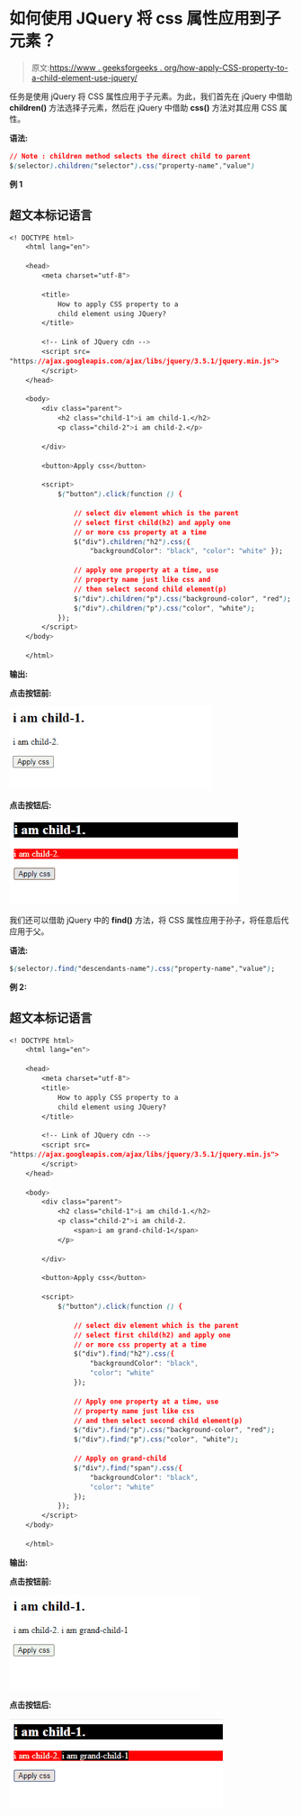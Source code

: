 # 如何使用 JQuery 将 css 属性应用到子元素？

> 原文:[https://www . geeksforgeeks . org/how-apply-CSS-property-to-a-child-element-use-jquery/](https://www.geeksforgeeks.org/how-to-apply-css-property-to-a-child-element-using-jquery/)

任务是使用 jQuery 将 CSS 属性应用于子元素。为此，我们首先在 jQuery 中借助 **children()** 方法选择子元素，然后在 jQuery 中借助 **css()** 方法对其应用 CSS 属性。

**语法:**

```css
// Note : children method selects the direct child to parent
$(selector).children("selector").css("property-name","value")
```

**例 1**

## 超文本标记语言

```css
<! DOCTYPE html>
    <html lang="en">

    <head>
        <meta charset="utf-8">

        <title>
            How to apply CSS property to a
            child element using JQuery?
        </title>

        <!-- Link of JQuery cdn -->
        <script src=
"https://ajax.googleapis.com/ajax/libs/jquery/3.5.1/jquery.min.js">
        </script>
    </head>

    <body>
        <div class="parent">
            <h2 class="child-1">i am child-1.</h2>
            <p class="child-2">i am child-2.</p>

        </div>

        <button>Apply css</button>

        <script>
            $("button").click(function () {

                // select div element which is the parent
                // select first child(h2) and apply one
                // or more css property at a time
                $("div").children("h2").css({
                    "backgroundColor": "black", "color": "white" });

                // apply one property at a time, use
                // property name just like css and
                // then select second child element(p)
                $("div").children("p").css("background-color", "red");
                $("div").children("p").css("color", "white");
            });
        </script>
    </body>

    </html>
```

**输出:**

**点击按钮前:**

![](img/cb0fb7b7ce5b7d818c13297878f3f810.png)

**点击按钮后:**

![](img/47b0f83cb5afd25ccf74e38765be5789.png)

我们还可以借助 jQuery 中的 **find()** 方法，将 CSS 属性应用于孙子，将任意后代应用于父。

**语法:**

```css
$(selector).find("descendants-name").css("property-name","value");
```

**例 2:**

## 超文本标记语言

```css
<! DOCTYPE html>
    <html lang="en">

    <head>
        <meta charset="utf-8">
        <title>
            How to apply CSS property to a
            child element using JQuery?
        </title>

        <!-- Link of JQuery cdn -->
        <script src=
"https://ajax.googleapis.com/ajax/libs/jquery/3.5.1/jquery.min.js">
        </script>
    </head>

    <body>
        <div class="parent">
            <h2 class="child-1">i am child-1.</h2>
            <p class="child-2">i am child-2.
                <span>i am grand-child-1</span>
            </p>

        </div>

        <button>Apply css</button>

        <script>
            $("button").click(function () {

                // select div element which is the parent
                // select first child(h2) and apply one
                // or more css property at a time
                $("div").find("h2").css({
                    "backgroundColor": "black",
                    "color": "white"
                });

                // Apply one property at a time, use
                // property name just like css
                // and then select second child element(p)
                $("div").find("p").css("background-color", "red");
                $("div").find("p").css("color", "white");

                // Apply on grand-child
                $("div").find("span").css({
                    "backgroundColor": "black",
                    "color": "white"
                });
            });
        </script>
    </body>

    </html>
```

**输出:**

**点击按钮前:**

![](img/e6f3092a8ecc42155ac661d9262769f2.png)

**点击按钮后:**

![](img/0706efcebf4f608b11fa5087132f1423.png)